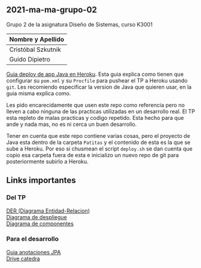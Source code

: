 ## 2021-ma-ma-grupo-02

Grupo 2 de la asignatura Diseño de Sistemas, curso K3001

| Nombre y Apellido              |
|--------------------------------|
| Cristóbal Szkutnik             |
| Guido Dipietro                 |

[Guia deploy de app Java en Heroku](https://devcenter.heroku.com/articles/deploying-java). Esta guia explica como tienen que configurar su `pom.xml` y su `Procfile` para pushear el TP a Heroku usando `git`. Les recomiendo especificar la version de Java que quieren usar, en la guia misma explica como.

Les pido encarecidamente que usen este repo como referencia pero no lleven a cabo ninguna de las practicas utilizadas en un desarrollo real. El TP esta repleto de malas practicas y codigo repetido. Esta hecho para que ande y nada mas, no es ni cerca un buen desarrollo.

Tener en cuenta que este repo contiene varias cosas, pero el proyecto de Java esta dentro de la carpeta `Patitas` y el contenido de esta es la que se sube a Heroku. Por eso si chusmean el script `deploy.sh` se dan cuenta que copio esa carpeta fuera de esta e inicializo un nuevo repo de git para posteriormente subirlo a Heroku.

## Links importantes

### Del TP

[DER (Diagrama Entidad-Relacion)](https://lucid.app/lucidchart/invitations/accept/inv_2be4c8e3-6328-4222-bc6a-55117838a45a?viewport_loc=-11%2C-11%2C2219%2C1108%2C0_0)  
[Diagrama de despliegue](https://drive.google.com/file/d/1XBMY85STwpB4d-TqoXvLypILl9t8G5gx/view?usp=sharing)  
[Diagrama de componentes](https://drive.google.com/file/d/1V0Gq99Eaf6YsBtmDyq9O55ohaxTlKO6o/view?usp=sharing)

### Para el desarrollo

[Guia anotaciones JPA](https://docs.google.com/document/d/1jWtehhVCFYECKvpdcCxnEgWZFCv2fR2WPyUJSoiX3II/edit#heading=h.r09lefmcufkn)  
[Drive catedra](https://drive.google.com/drive/folders/1WZ9qkqUu2CYvQYDblxPhF-d2MBNEPAyG)
